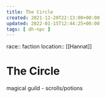 ```yaml
---
title: The Circle
created: 2021-12-20T22:13:00+00:00
updated: 2022-01-15T12:44:25+00:00
tags: [ dh-npc ]
---
```

race:: faction
location:: [[Hannat]]

# The Circle

magical guild - scrolls/potions